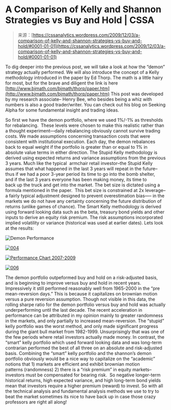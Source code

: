 <!--yml
category: 未分类
date: 2024-05-12 18:17:03
-->

# A Comparison of Kelly and Shannon Strategies vs Buy and Hold | CSSA

> 来源：[https://cssanalytics.wordpress.com/2009/12/03/a-comparison-of-kelly-and-shannon-strategies-vs-buy-and-hold/#0001-01-01](https://cssanalytics.wordpress.com/2009/12/03/a-comparison-of-kelly-and-shannon-strategies-vs-buy-and-hold/#0001-01-01)

To dig deeper into the previous post, we will take a look at how the “demon” strategy actually performed. We will also introduce the concept of a Kelly methodology introduced in the paper by Ed Thorp. The math is a little hairy for most, but for the brave and diligent the link is here [http://www.bjmath.com/bjmath/thorp/paper.htm](http://www.bjmath.com/bjmath/thorp/paper.htm) This post was developed by my research associate– Henry Bee, who besides being a whiz with numbers is also a good trader/writer. You can check out his blog on Seeking Alpha for some fundamental insight and trading ideas.

So first we have the demon portfolio, where we used 1%/-1% as thresholds for rebalancing.  These levels were chosen to make this realistic rather than a thought experiment—daily rebalancing obviously cannot survive trading costs. We made assumptions concerning transaction costs that were consistent with institutional execution. Each day, the demon rebalances back to equal weight if the portfolio is greater than or equal to 1% in absolute value terms in either direction. The Stupid Kelly methodology is derived using expected returns and variance assumptions from the previous 3 years. Much like the typical  armchair retail investor–the Stupid Kelly assumes that what happened in the last 3 years will repeat in the future–thus if we had a poor 3-year period its time to go into the bomb shelter, and if the last 3 years everyone has been making money, its time to back up the truck and get into the market. The bet size is dictated using a formula mentioned in the paper.  This bet size is constrained at 2x leverage– a fairly typical adjustment designed to prevent overestimation bias—– in the markets we do not have any certainty concerning the future distribution of returns (unlike games of chance). The Smart Kelly methodology is derived using forward looking data such as the beta, treasury bond yields and other inputs to derive an equity risk premium. The risk assumptions incorporated implied volatility or variance (historical was used at earlier dates). Lets look at the results:

![](img/f673936281478d0a0eee11b180a610a7.png "Demon Performance")

[![](img/e5393901f5ccaa943f841ce6748c410c.png "004")](https://cssanalytics.files.wordpress.com/2009/12/004.jpg)

[![](img/a1b09ef44a96a042c54f30cde829d6e1.png "Performance Chart 2007-2009")](https://cssanalytics.files.wordpress.com/2009/12/005.jpg)

[![](img/ae03773e4e86c1b75899fd0ba7cbd258.png "006")](https://cssanalytics.files.wordpress.com/2009/12/006.jpg)

The demon portfolio outpeformed buy and hold on a risk-adjusted basis, and is beginning to improve versus buy and hold in recent years. Impressively it still performed reasonably well from 1965-2000 in the “pre mean-reversion days.” This is because it capitalizes on brownian motion versus a pure reversion assumption. Though not visible in this data, the rolling sharpe ratio for the demon portfolio versus buy and hold was actually underperforming until the last decade. The recent acceleration in performance can be attributed in my opinion mainly to greater randomness in the markets, and only partially to increased mean-reversion. The “stupid” kelly portfolio was the worst method, and only made significant progress during the giant bull market from 1982-1999\. Unsurprisingly that was one of the few periods where retail investors actually made money. In contrast, the “smart” kelly portfolio which used forward looking data and was long-term contrarian performed the best of all three on an absolute and risk-adjusted basis. Combining the “smart” kelly portfolio and the shannon’s demon portfolio obviously would be a nice way to capitalize on the “academic” notions that 1) markets are efficient and exhibit brownian motion patterns (randomness) 2) there is a “risk premium” in equity markets–investors must be compensated for bearing risk.  So negative longer-term historical returns, high expected variance, and high long-term bond yields mean that investors require a higher premium (reward) to invest. So with all the technical analysis and fundamental analysis methods we use to try to beat the market sometimes its nice to have back up in case those crazy professors are right all along!